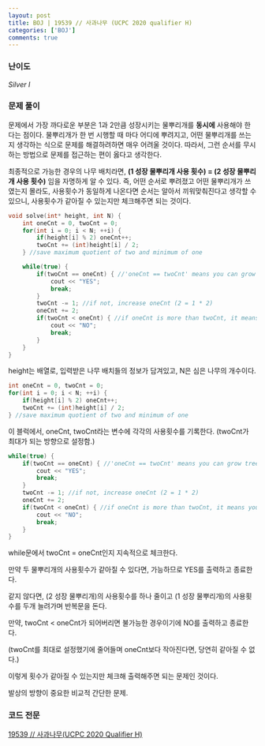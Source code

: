 ```yaml
---
layout: post
title: BOJ | 19539 // 사과나무 (UCPC 2020 qualifier H)
categories: ['BOJ']
comments: true
---
```

### **난이도**

*Silver I*

### **문제 풀이**

  문제에서 가장 까다로운 부분은 1과 2만큼 성장시키는 물뿌리개를 **동시에** 사용해야 한다는 점이다. 물뿌리개가 한 번 시행할 때 마다 어디에 뿌려지고, 어떤 물뿌리개를 쓰는지 생각하는 식으로 문제를 해결하려하면 매우 어려울 것이다. 따라서, 그런 순서를 무시하는 방법으로 문제를 접근하는 편이 옳다고 생각한다. 

  최종적으로 가능한 경우의 나무 배치라면, **(1 성장 물뿌리개 사용 횟수) = (2 성장 물뿌리개 사용 횟수)** 임을 자명하게 알 수 있다. 즉, 어떤 순서로 뿌려졌고 어떤 물뿌리개가 쓰였는지 몰라도, 사용횟수가 동일하게 나온다면 순서는 알아서 끼워맞춰진다고 생각할 수 있으니, 사용횟수가 같아질 수 있는지만 체크해주면 되는 것이다.

```cpp
void solve(int* height, int N) {
    int oneCnt = 0, twoCnt = 0;
    for(int i = 0; i < N; ++i) {
        if(height[i] % 2) oneCnt++;
        twoCnt += (int)height[i] / 2;
    } //save maximum quotient of two and minimum of one

    while(true) {
        if(twoCnt == oneCnt) { //'oneCnt == twoCnt' means you can grow trees.
            cout << "YES";
            break;
        }
        twoCnt -= 1; //if not, increase oneCnt (2 = 1 * 2)
        oneCnt += 2;
        if(twoCnt < oneCnt) { //if oneCnt is more than twoCnt, it means you can't grow trees.
            cout << "NO";
            break;
        } 
    }
}
```

  height는 배열로, 입력받은 나무 배치들의 정보가 담겨있고, N은 심은 나무의 개수이다.

```cpp
int oneCnt = 0, twoCnt = 0;
for(int i = 0; i < N; ++i) {
    if(height[i] % 2) oneCnt++;
    twoCnt += (int)height[i] / 2;
} //save maximum quotient of two and minimum of one
```

  이 블럭에서, oneCnt, twoCnt라는 변수에 각각의 사용횟수를 기록한다. (twoCnt가 최대가 되는 방향으로 설정함.)

```cpp
while(true) {
    if(twoCnt == oneCnt) { //'oneCnt == twoCnt' means you can grow trees.
        cout << "YES";
        break;
    }
    twoCnt -= 1; //if not, increase oneCnt (2 = 1 * 2)
    oneCnt += 2;
    if(twoCnt < oneCnt) { //if oneCnt is more than twoCnt, it means you can't grow trees.
        cout << "NO";
        break;
    } 
}
```

while문에서 twoCnt = oneCnt인지 지속적으로 체크한다. 

만약 두 물뿌리개의 사용횟수가 같아질 수 있다면, 가능하므로 YES를 출력하고 종료한다.

같지 않다면, (2 성장 물뿌리개)의 사용횟수를 하나 줄이고 (1 성장 물뿌리개)의 사용횟수를 두개 늘려가며 반복문을 돈다. 

만약, twoCnt < oneCnt가 되어버리면 불가능한 경우이기에 NO를 출력하고 종료한다.

(twoCnt를 최대로 설정했기에 줄어들며 oneCnt보다 작아진다면, 당연히 같아질 수 없다.) 

이렇게 횟수가 같아질 수 있는지만 체크해 출력해주면 되는 문제인 것이다.

발상의 방향이 중요한 비교적 간단한 문제.

### **코드 전문**

[19539 // 사과나무(UCPC 2020 Qualifier H)](https://github.com/eff3ct/Baekjoon-Online-Judge-Problem-Solving/blob/main/19539/19539.cpp)